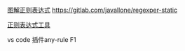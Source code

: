 #
[图解正则表达式](https://regexper.com/)
https://gitlab.com/javallone/regexper-static


[正则表达式工具](http://tool.chinaz.com/regex/)

vs code 插件any-rule   F1
